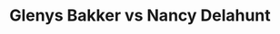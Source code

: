 ---
title: Glenys Bakker vs Nancy Delahunt
player1:
  name: Bakker, Glenys
  percent: 76
  wins: 0
  losses: 1
player2:
  name: Delahunt, Nancy
  percent: 76
  wins: 1
  losses: 0
games:
- player1:
    team: AB
    position: Second
    percent: 76
    win: 0
    loss: 1
  player2:
    team: CA
    position: Lead
    percent: 76
    win: 1
    loss: 0
  event: Hearts
  year: 2004
  draw: Round Robin(5)
  score: CA 9 - AB 4
- player1:
    team: KLE
    position: Second
    percent: 84
    win: 1
    loss: 0
  player2:
    team: CJO
    position: Lead
    percent: 88
    win: 0
    loss: 1
  event: Trials (Women)
  year: 2005
  draw: Round Robin(9)
  score: CJO 3 - KLE 7
---